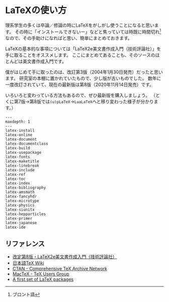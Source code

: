 # LaTeXの使い方

理系学生の多くは卒論／修論の時にLaTeXをがしがし使うことになると思います。
その時に「インストールできないー」などと焦っていては時既に時間切れ[^bronto]
なので、その手助けになればと思い、簡単にまとめておきます。

[^bronto]: ブロント語

LaTeXの基本的な事項については「LaTeX2e美文書作成入門（技術評論社）」を
手に取ることをオススメします。
ここにまとめてあることも、そのソースのほとんどは美文書作成入門です。

僕がはじめて手に取ったのは、改訂第3版（2004年1月30日発売）だったと思います。
研究室の本棚に置かれていたもので、少し版が古いものでした。
数年に一度改訂されていて、現在の最新版は第8版（2020年11月14日発売）です。

いろいろと変わっている方法もあるので、ぜひ最新版を購入しましょう。
（とくに第7版→第8版では``(u)pLaTeX``→``LuaLaTeX``へと移り変わった様子が分かります。）

```{toctree}
---
maxdepth: 1
---
latex-install
latex-online
latex-document
latex-documentclass
latex-build
latex-usepackage
latex-fonts
latex-maketitle
latex-linebreak
latex-include
latex-ref
latex-toc
latex-index
latex-bibliography
latex-amsmath
latex-fancyhdr
latex-microtype
latex-physics
latex-siunitx
latex-hepparticles
latex-primer
latex-japanese
latex-ide
```

## リファレンス

- [改定第8版・LaTeX2e美文書作成入門（技術評論社）](https://gihyo.jp/book/2020/978-4-297-11712-2)
- [日本語TeX Wiki](https://texwiki.texjp.org)
- [CTAN - Comprehensive TeX Archive Network](https://ctan.org/)
- [MacTeX - TeX Users Group](https://tug.org/mactex/)
- [A first set of LaTeX packages](https://tug.org/TUGboat/tb41-2/tb128heff-packages.pdf)
